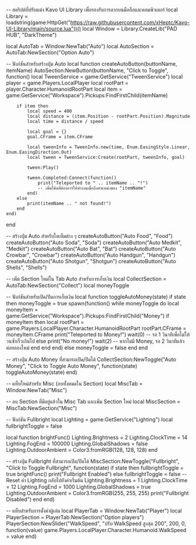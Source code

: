 -- สคริปต์ที่ปรับแต่ง Kavo UI Library เพื่อรองรับการลากบนมือถือและคอมพิวเตอร์
local Library = loadstring(game:HttpGet("https://raw.githubusercontent.com/xHeptc/Kavo-UI-Library/main/source.lua"))()
local Window = Library.CreateLib("PAD HUB", "DarkTheme")

local AutoTab = Window:NewTab("Auto")
local AutoSection = AutoTab:NewSection("Option Auto")

-- ฟังก์ชันสำหรับสร้างปุ่ม Auto
local function createAutoButton(buttonName, itemName)
    AutoSection:NewButton(buttonName, "Click to Toggle", function()
        local TweenService = game:GetService("TweenService")
        local player = game.Players.LocalPlayer
        local rootPart = player.Character.HumanoidRootPart
        local item = game:GetService("Workspace").Pickups:FindFirstChild(itemName)

        if item then
            local speed = 400
            local distance = (item.Position - rootPart.Position).Magnitude
            local time = distance / speed

            local goal = {}
            goal.CFrame = item.CFrame

            local tweenInfo = TweenInfo.new(time, Enum.EasingStyle.Linear, Enum.EasingDirection.Out)
            local tween = TweenService:Create(rootPart, tweenInfo, goal)

            tween:Play()

            tween.Completed:Connect(function()
                print("Teleported to " .. itemName .. "!")
                -- เพิ่มโค้ดที่ต้องการให้ทำงานเมื่อถึงตำแหน่งของ "itemName"
            end)
        else
            print(itemName .. " not found!")
        end
    end)
end

-- สร้างปุ่ม Auto สำหรับไอเท็มต่าง ๆ
createAutoButton("Auto Food", "Food")
createAutoButton("Auto Soda", "Soda")
createAutoButton("Auto Medkit", "Medkit")
createAutoButton("Auto Bat", "Bat")
createAutoButton("Auto Crowbar", "Crowbar")
createAutoButton("Auto Handgun", "Handgun")
createAutoButton("Auto Shotgun", "Shotgun")
createAutoButton("Auto Shells", "Shells")

-- เพิ่ม Section ใหม่ใน Tab Auto สำหรับการเก็บเงิน
local CollectSection = AutoTab:NewSection("Collect")
local moneyToggle

-- ฟังก์ชันสำหรับเปิด/ปิดการเก็บเงิน
local function toggleAutoMoney(state)
    if state then
        moneyToggle = true
        spawn(function()
            while moneyToggle do
                local moneyItem = game:GetService("Workspace").Pickups:FindFirstChild("Money")
                if moneyItem then
                    local rootPart = game.Players.LocalPlayer.Character.HumanoidRootPart
                    rootPart.CFrame = moneyItem.CFrame
                    print("Teleported to Money!")
                    wait(0) -- รอ 1 วินาทีเพื่อไม่ให้วนซ้ำเร็วเกินไป
                else
                    print("No money!")
                    wait(2) -- หากไม่มี Money, รอ 2 วินาทีแล้วค่อยลองใหม่
                end
            end
        end)
    else
        moneyToggle = false
    end
end

-- สร้างปุ่ม Auto Money ที่สามารถเปิด/ปิดได้
CollectSection:NewToggle("Auto Money", "Click to Toggle Auto Money", function(state)
    toggleAutoMoney(state)
end)

-- แท็บใหม่สำหรับ Misc (ลบทั้งหมดใน Section)
local MiscTab = Window:NewTab("Misc")

-- ลบ Section ที่มีอยู่แล้วใน Misc Tab และเพิ่ม Section ใหม่
local MiscSection = MiscTab:NewSection("Misc")

-- ฟังก์ชัน Fullbright
local Lighting = game:GetService("Lighting")
local fullbrightToggle = false

local function brightFunc()
    Lighting.Brightness = 2
    Lighting.ClockTime = 14
    Lighting.FogEnd = 100000
    Lighting.GlobalShadows = false
    Lighting.OutdoorAmbient = Color3.fromRGB(128, 128, 128)
end

-- สร้างปุ่ม Fullbright ที่สามารถเปิด/ปิดได้
MiscSection:NewToggle("Fullbright", "Click to Toggle Fullbright", function(state)
    if state then
        fullbrightToggle = true
        brightFunc()
        print("Fullbright Enabled")
    else
        fullbrightToggle = false
        -- Reset ค่า Lighting กลับไปยังค่าเริ่มต้น
        Lighting.Brightness = 1
        Lighting.ClockTime = 12
        Lighting.FogEnd = 1000
        Lighting.GlobalShadows = true
        Lighting.OutdoorAmbient = Color3.fromRGB(255, 255, 255)
        print("Fullbright Disabled")
    end
end)

-- แท็บสำหรับการตั้งค่าผู้เล่น
local PlayerTab = Window:NewTab("Player")
local PlayerSection = PlayerTab:NewSection("Option players")
PlayerSection:NewSlider("WalkSpeed", "ปรับ WalkSpeed สูงสุด 200", 200, 0, function(value)
    game.Players.LocalPlayer.Character.Humanoid.WalkSpeed = value
end)
